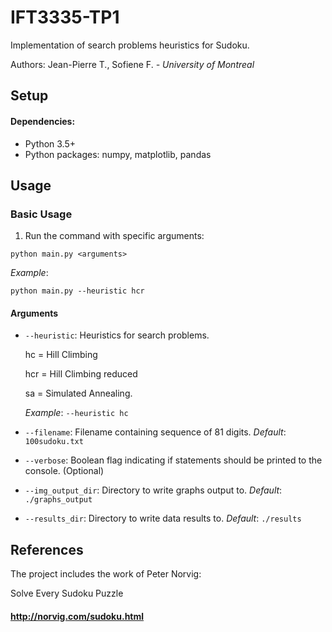 # IFT3335-TP1

Implementation of search problems heuristics for Sudoku.

Authors: Jean-Pierre T., Sofiene F. *- University of Montreal*

## Setup
#### Dependencies:
* Python 3.5+
* Python packages: numpy, matplotlib, pandas

## Usage
### Basic Usage

1. Run the command with specific arguments:
```
python main.py <arguments>
```
*Example*:
```
python main.py --heuristic hcr
```

#### Arguments
* `--heuristic`: Heuristics for search problems. 

   hc = Hill Climbing

   hcr = Hill Climbing reduced

   sa = Simulated Annealing. 
   
   *Example*: `--heuristic hc`

* `--filename`: Filename containing sequence of 81 digits. *Default*: `100sudoku.txt`
* `--verbose`: Boolean flag indicating if statements should be printed to the console. (Optional)
* `--img_output_dir`: Directory to write graphs output to.  *Default*: `./graphs_output`
* `--results_dir`: Directory to write data results to.  *Default*: `./results`

## References

The project includes the work of Peter Norvig:

Solve Every Sudoku Puzzle
#### http://norvig.com/sudoku.html

